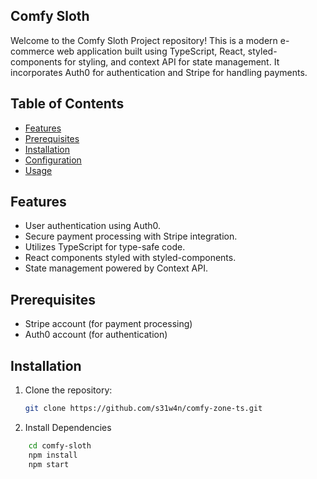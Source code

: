 ## Comfy Sloth

Welcome to the Comfy Sloth Project repository! This is a modern e-commerce web application built using TypeScript, React, styled-components for styling, and context API for state management. It incorporates Auth0 for authentication and Stripe for handling payments.

## Table of Contents

- [Features](#features)
- [Prerequisites](#prerequisites)
- [Installation](#installation)
- [Configuration](#configuration)
- [Usage](#usage)

## Features

- User authentication using Auth0.
- Secure payment processing with Stripe integration.
- Utilizes TypeScript for type-safe code.
- React components styled with styled-components.
- State management powered by Context API.

## Prerequisites

- Stripe account (for payment processing)
- Auth0 account (for authentication)

## Installation

1. Clone the repository:

   ```bash
   git clone https://github.com/s31w4n/comfy-zone-ts.git
   ```

2. Install Dependencies

```bash
    cd comfy-sloth
    npm install
    npm start
```
